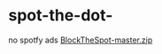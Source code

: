 # spot-the-dot-
no spotfy ads
[BlockTheSpot-master.zip](https://github.com/S3R3ER/spot-the-dot-/files/9845581/BlockTheSpot-master.zip)
